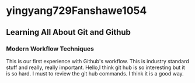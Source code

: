 # yingyang729Fanshawe1054

## Learning All About Git and Github

### Modern Workflow Techniques

This is our first experience with Github's workflow. This is industry standard stuff and really, really important.
Hello,I think git hub is so interesting but it is so hard.
I must to review the git hub commands.
I think it is a good way.
